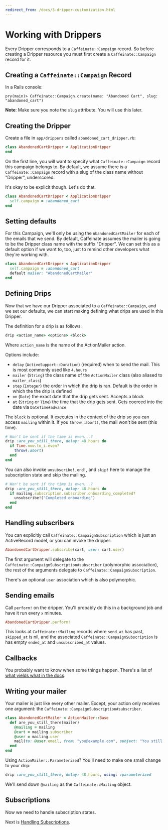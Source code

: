 ```yaml
---
redirect_from: /docs/3-dripper-customization.html
---
```


# Working with Drippers

Every Dripper corresponds to a `Caffeinate::Campaign` record. So before creating a
Dripper resource you must first create a `Caffeinate::Campaign` record for it.

## Creating a `Caffeinate::Campaign` Record

In a Rails console:

```
pry(main)> Caffeinate::Campaign.create(name: "Abandoned Cart", slug: "abandoned_cart")
```

**Note**: Make sure you note the `slug` attribute. You will use this later.

## Creating the Dripper

Create a file in `app/drippers` called `abandoned_cart_dripper.rb`:

```ruby
class AbandonedCartDripper < ApplicationDripper 
end 
```

On the first line, you will want to specify what `Caffeinate::Campaign` record this campaign belongs to. By default,
we assume there is a `Caffeinate::Campaign` record with a slug of the class name without "Dripper", underscored. 

It's okay to be explicit though. Let's do that.

```ruby 
class AbandonedCartDripper < ApplicationDripper
  self.campaign = :abandoned_cart 
end
```

## Setting defaults

For this Campaign, we'll only be using the `AbandonedCartMailer` for each of the emails that we send. By default,
Caffeinate assumes the mailer is going to be the Dripper class name with the suffix "Dripper". We can set this as a default option
if we want to, too, just to remind other developers what they're working with.

```ruby 
class AbandonedCartDripper < ApplicationDripper
  self.campaign = :abandoned_cart
  default mailer: "AbandonedCartMailer"
end
``` 

## Defining Drips

Now that we have our Dripper associated to a `Caffeinate::Campaign`, and we set our defaults, we can start making defining
what drips are used in this Dripper.

The definition for a drip is as follows:

```ruby
drip <action_name> <options> <block>
```

Where `action_name` is the name of the ActionMailer action.

Options include:
* `delay` (`ActiveSupport::Duration`) (required) when to send the mail. This is most commonly used like `4.hours`
* `mailer` (`String`) the class name of the `ActionMailer` class (also aliased to `mailer_class`)
* `step` (`Integer`) the order in which the drip is ran. Default is the order in which the the drip is defined
* `on` (`Date`) the exact date that the drip gets sent. Accepts a block
* `at` (`String` or `Time`) the time that the drip gets sent. Gets coerced into the date via `DateTime#advance` 

The `block` is optional. It executes in the context of the drip so you can access `mailing` within it. If you `throw(:abort)`, the mail won't be sent (this time).

```ruby 
# Won't be sent if the time is even...?
drip :are_you_still_there, delay: 48.hours do 
  if Time.now.to_i.even?
    throw(:abort)
  end 
end 
```

You can also invoke `unsubscribe!`, `end!`, and `skip!` here to manage the subscription state and skip the mailing.

```ruby 
# Won't be sent if the time is even...?
drip :are_you_still_there, delay: 48.hours do 
  if mailing.subscription.subscriber.onboarding_completed?
    unsubscribe!("Completed onboarding")
  end 
end 
```

## Handling subscribers

You can explicitly call `Caffeinate::CampaignSubscription` which is just an ActiveRecord model, or you can invoke the dripper:

 ```ruby
AbandonedCartDripper.subscribe(cart, user: cart.user)
```

The first argument will delegate to the `Caffeinate::CampaignSubscription#subscriber` (polymorphic association), the 
rest of the arguments delegate to `Caffeinate::CampaignSubscription`.

There's an optional `user` association which is also polymorphic. 

## Sending emails

Call `perform!` on the dripper. You'll probably do this in a background job and have it run every `x` minutes.

```ruby
AbandonedCartDripper.perform!
```

This looks at `Caffeinate::Mailing` records where `send_at` has past, `skipped_at` is nil, and the associated 
`Caffeinate::CampaignSubscription` is has empty `ended_at` and `unsubscribed_at` values.

## Callbacks

You probably want to know when some things happen. There's a list of [what yields what in the docs](https://rubydoc.info/gems/caffeinate/Caffeinate/Dripper/Callbacks).

## Writing your mailer

Your mailer is just like every other mailer. Except, your action only receives one argument: the `Caffeinate::CampaignSubscription#subscriber`.

```ruby 
class AbandonedCartMailer < ActionMailer::Base
  def are_you_still_there(mailer)
    @mailing = mailing
    @cart = mailing.subscriber
    @user = mailing.user 
    mail(to: @user.email, from: "you@example.com", subject: "You still there?")
  end 
end
```

Using `ActionMailer::Parameterized`? You'll need to make one small change to your drip:

```ruby
drip :are_you_still_there, delay: 48.hours, using: :parameterized 
```

We'll send down `@mailing` as the `Caffeinate::Mailing` object.

## Subscriptions

Now we need to handle subscription states.

Next is [Handling Subscriptions](3-handling-subscriptions.md).
